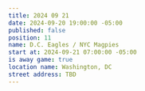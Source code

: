 ```yaml
---
title: 2024 09 21
date: 2024-09-20 19:00:00 -05:00
published: false
position: 11
name: D.C. Eagles / NYC Magpies
start at: 2024-09-21 07:00:00 -05:00
is away game: true
location name: Washington, DC
street address: TBD
---
```


